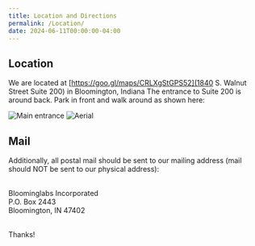 ```yaml
---
title: Location and Directions
permalink: /Location/
date: 2024-06-11T00:00:00-04:00
---
```


## Location

We are located at [https://goo.gl/maps/CRLXgStGPS52](1840 S. Walnut Street Suite 200) in Bloomington, Indiana The entrance to Suite 200 is around back. Park in front and walk around as shown here:

![Main entrance](assets/images/main_entrance.png)
![Aerial](assets/images/main_entrance.png)

## Mail

Additionally, all postal mail should be sent to our mailing address (mail should NOT be sent to our physical address):

<br>Bloominglabs Incorporated
<br>P.O. Box 2443
<br>Bloomington, IN 47402

<br>Thanks!
